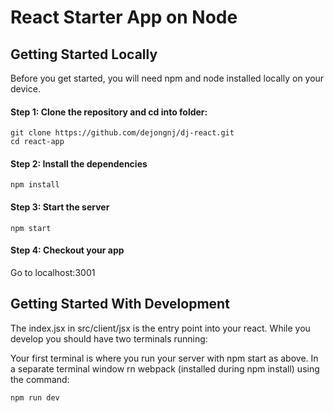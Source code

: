 # React Starter App on Node

## Getting Started Locally

Before you get started, you will need npm and node installed locally on your device.

#### Step 1: Clone the repository and cd into folder:

    git clone https://github.com/dejongnj/dj-react.git
    cd react-app

#### Step 2: Install the dependencies
    
    npm install 

#### Step 3: Start the server

    npm start

#### Step 4: Checkout your app

Go to localhost:3001

## Getting Started With Development

The index.jsx in src/client/jsx is the entry point into your react. While you develop you should have two terminals running:

Your first terminal is where you run your server with npm start as above. In a separate terminal window rn webpack (installed during npm install) using the command:

    npm run dev